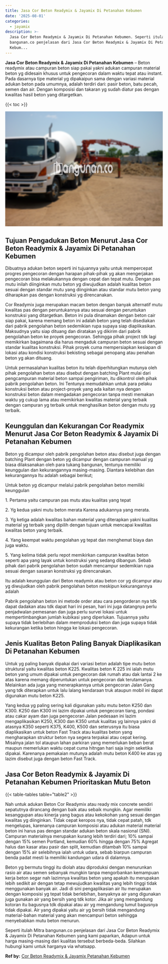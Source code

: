 ```yaml
---
title: Jasa Cor Beton Readymix & Jayamix Di Petanahan Kebumen
date: '2025-08-01'
categories:
  - jayamix
description: >-
  Jasa Cor Beton Readymix & Jayamix Di Petanahan Kebumen. Seperti itulah Mitra
  bangunan.co penjelasan dari Jasa Cor Beton Readymix & Jayamix Di Petanahan
  Kebum...
---
```


**Jasa Cor Beton Readymix & Jayamix Di Petanahan Kebumen** – Beton readymix atau campuran beton siap pakai yakni adukan campuran material beton yg didesain khusus untuk pengecoran dalam waktu tepat atau instant. Pada dasarnya tipe material yg dipakaipun sama dengan variasi material adukan beton pada umumnya, adalah terdiri dari: pasir beton, batu pecah, semen dan air. Dengan komposisi dan takaran yg sudah diatur pas dengan kwalitas hasil beton yang ditargetkan.

{{< toc >}}

![Jasa Cor Beton Readymix & Jayamix Di Petanahan Kebumen](/images/jasa-cor-readymix-33.png)

## Tujuan Pengadukan Beton Menurut Jasa Cor Beton Readymix & Jayamix Di Petanahan Kebumen

Dibuatnya adukan beton seperti ini tujuannya yaitu untuk mempercepat progres pengecoran dengan harapan pihak-pihak yg akan mengerjakan pengecoran bisa melakukannya dengan cepat dan tepat mutu. Dengan pas mutu inilah diinginkan mutu beton yg diwujudkan adalah kualitas beton sesuai dengan standar mutu yang diinginkan atau standar mutu beton yang diharapkan pas dengan konstruksi yg direncanakan.

Cor Readymix juga merupakan macam beton dengan banyak alternatif mutu kwalitas pas dengan peruntukannya atau sesuai dengan peruntukan konstruksi yang ditargetkan. Beton ini pula dinamakan dengan beton cair siap pakai, karena memang beton ini adalah beton yang telah disediakan dari pabrik pengolahan beton sedemikian rupa supaya siap diaplikasikan. Maksudnya yaitu siap dituang dan diratakan yg dikirim dari pabrik pengolahan beton ke proyek pengecoran. Sehingga pihak project tdk lagi memikirkan bagaimana dia harus mengaduk campuran beton sesuai dengan standar kualitas konstruksi. Pihak proyek cuma mempersiapkan kesiapan di lokasi atau kondisi konstruksi bekisting sebagai penopang atau penahan beton yg akan dituang.

Untuk permasalahan kualitas beton itu telah diperhitungkan mutunya oleh pihak pengolahan beton atau disebut dengan batching Plant mulai dari pengcampuran material beton sampai pengiriman, itu dikontrol oleh pihak pabrik pengolahan beton. Ini Tentunya memudahkan untuk para pelaku konstruksi beton atau project-proyek yang ada kaitan nya dengan konstruksi beton dalam mengadakan pengecoran tanpa mesti memakan waktu yg cukup lama atau memikirkan kwalitas material yang terbaik dengan campuran yg terbaik untuk menghasilkan beton dengan mutu yg terbaik.

## Keunggulan dan Kekurangan Cor Readymix Menurut Jasa Cor Beton Readymix & Jayamix Di Petanahan Kebumen

Beton yg dicampur oleh pabrik pengolahan beton atau disebut juga dengan batching Plant dengan beton yg dicampur dengan campuran manual yg biasa dilaksanakan oleh para tukang bangunan, tentunya memiliki keunggulan dan kekurangannya masing-masing. Diantara kelebihan dan kekurangannya Itu adalah sebagai berikut;

Untuk beton yg dicampur melalui pabrik pengolahan beton memiliki keunggulan

1\. Pertama yaitu campuran pas mutu atau kualitas yang tepat

2\. Yg kedua yakni mutu beton merata Karena adukannya yang merata.

3\. Yg ketiga adalah kwalitas bahan material yang diterapkan yakni kualitas material yg terbaik yang dipilih dengan tujuan untuk mencapai kwalitas kwalitas beton yang terbaik.

4\. Yang keempat waktu pengolahan yg tepat dan menghemat biaya dan juga waktu.

5\. Yang kelima tidak perlu repot memikirkan campuran kwalitas beton seperti apa yang layak untuk konstruksi yang sedang dibangun. Sebab pihak dari pabrik pengolahan beton sudah mencampur sedemikian rupa sesuai dengan sasaran konstruksi yg direncanakan.

Itu adalah keunggulan dari Beton readymix atau beton cor yg dicampur atau yg diwujudkan oleh pabrik pengolahan beton meskipun kekurangannya adalah

Pabrik pengolahan beton ini metode order atau cara pengorderan nya tdk dapat dadakan atau tdk dapat hari ini pesan, hari ini juga datangnya perlu penjadwalan pemesanan dan juga perlu survei lokasi untuk mempertimbangkan jumlah kubikasi yang diperlukan. Tujuannya yaitu supaya tidak berlebihan dalam memproduksi beton dan juga supaya tidak kekurangan ketika beton hingga ke lokasi pengecoran.

## Jenis Kualitas Beton Paling Banyak Diaplikasikan Di Petanahan Kebumen

Untuk yg paling banyak dipakai dari variasi beton adalah tipe mutu beton struktural yaitu kwalitas beton K225. Kwalitas beton K 225 ini ialah mutu beton yang umum dipakai untuk pengecoran dak rumah atau dak lantai 2 ke atas karena memang diperuntukan untuk pengecoran dak terutamanya. Melainkan ada juga yang menerapkannya untuk pengecoran Jalan Gang yang tdk diterapkan untuk lalu lalang kendaraan truk ataupun mobil ini dapat digunakan mutu beton K225.

Yang kedua yg paling sering kali digunakan yaitu mutu beton K250 dan K300. K250 dan K300 ini lazim dipakai untuk pengecoran tiang, pondasi atau cakar ayam dan juga pengecoran Jalan pedesaan ini lazim mengaplikasikan K250, K300 dan K350 untuk kualitas yg lainnya yakni di atasnya K350 seperti K375, K400, K500 dan seterusnya itu biasa diaplikasikan untuk beton Fast Track atau kualitas beton yang mengharapkan struktur beton nya segera terpakai atau cepat kering. Misalnya jalan tol ataupun lahan parkiran yang memerlukan beban berat maupun memerlukan waktu cepat cuma hitngan hari saja ingin seketika dipakai. Karenanya pemakaian mutunya adalah mutu beton K400 ke atas yg lazim disebut juga dengan beton Fast Track.

## Jasa Cor Beton Readymix & Jayamix Di Petanahan Kebumen Prioritaskan Mutu Beton

{{< table-tables table="table2" >}}

Nah untuk adukan Beton Cor Readymix atau ready mix concrete sendiri sepatutnya dirancang dengan baik atau sebaik mungkin. Agar memiliki kesanggupan atau kinerja yang bagus atau kekokohan yang sesuai dengan kwalitas yg diinginkan. Tidak cepat keropos nya, tidak cepat patah, tdk mengelupas, karenanya campuran komposisi atau adukan material material beton ini harus pas dengan standar adukan beton skala nasional (SNI). Campuran materialnya merupakan kurang lebih terdiri dari; 10% sampai dengan 15% semen Portland, kemudian 60% hingga dengan 75% Agregat halus dan kasar atau pasir dan split, kemudian ditambah 10% sampai dengan 15% air selebihnya ialah untuk udara, sebab biarpun campuran benda padat mesti Ia memiliki kandungan udara di dalamnya.

Beton yg bermutu tinggi itu diolah atau diproduksi dengan menurunkan rasio air atau semen sebanyak mungkin tanpa mengorbankan kemampuan kerja beton segar nah lazimnya kwalitas beton yang apakah itu merupakan lebih sedikit air dengan tetap mewujudkan kwalitas yang lebih tinggi tidak menggunakan banyak air. Jadi di sini pengaplikasian air Itu merupakan dengan komposisi yg tepat tidak berlebihan, banyaknya air yang digunakan juga gunakan air yang bersih yang tdk kotor. Jika air yang mengandung kotoran itu bagusnya tdk dipakai atau air yg mengandung lumut bagusnya tidak dipakai. Air yang dipakai yaitu air yg bersih tidak mengandung material-bahan material yang akan mencampuri beton sehingga menyebabkan mutu beton menurun.

Seperti itulah Mitra bangunan.co penjelasan dari Jasa Cor Beton Readymix & Jayamix Di Petanahan Kebumen yang kami paparkan, Adapun untuk harga masing-masing dari kualitas tersebut berbeda-beda. Silahkan hubungi kami untuk harganya via whatsapp.

**Ref by:** [Cor Beton Readymix & Jayamix Petanahan Kebumen](https://id.wikipedia.org/wiki/Cor)
